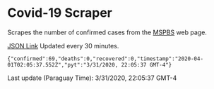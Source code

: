 # Covid-19 Scraper

Scrapes the number of confirmed cases from the [MSPBS](https://www.mspbs.gov.py/covid-19.php) web page.

[JSON Link](https://jmayalag.github.io/covid19-scrape/cases.json)
Updated every 30 minutes.
```
{"confirmed":69,"deaths":0,"recovered":0,"timestamp":"2020-04-01T02:05:37.552Z","pyt":"3/31/2020, 22:05:37 GMT-4"}
```
Last update (Paraguay Time): 3/31/2020, 22:05:37 GMT-4